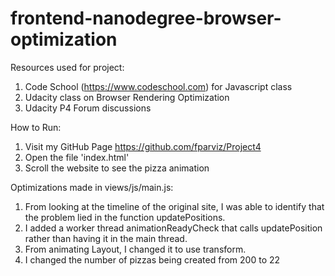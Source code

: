 frontend-nanodegree-browser-optimization
===============================


Resources used for project:  


1. Code School (https://www.codeschool.com) for Javascript class  
2. Udacity class on Browser Rendering Optimization 
3. Udacity P4 Forum discussions  


How to Run:

1. Visit my GitHub Page https://github.com/fparviz/Project4 
2. Open the file 'index.html' 
3. Scroll the website to see the pizza animation 

Optimizations made in views/js/main.js:   

1. From looking at the timeline of the original site, I was able to identify that the problem lied in the function updatePositions. 
2. I added a worker thread animationReadyCheck that calls updatePosition rather than having it in the main thread. 
3. From animating Layout, I changed it to use transform. 
4. I changed the number of pizzas being created from 200 to 22   
  
